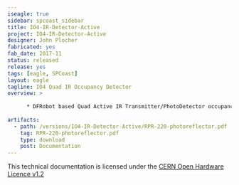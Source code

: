 ```yaml
---
iseagle: true
sidebar: spcoast_sidebar
title: IO4-IR-Detector-Active
project: IO4-IR-Detector-Active
designer: John Plocher
fabricated: yes
fab_date: 2017-11
status: released
release: yes
tags: [eagle, SPCoast]
layout: eagle
tagline: IO4 Quad IR Occupancy Detector
overview: >
    
      * DFRobot based Quad Active IR Transmitter/PhotoDetector occupancy detector
    
artifacts:
  - path: /versions/IO4-IR-Detector-Active/RPR-220-photoreflector.pdf
    tag: RPR-220-photoreflector.pdf
    type: download
    post: Documentation
---
```



This technical documentation is licensed under the [CERN Open Hardware Licence v1.2](http://www.ohwr.org/attachments/2388/cern_ohl_v_1_2.txt)
